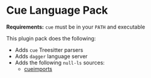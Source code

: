 # Cue Language Pack

**Requirements:** `cue` must be in your `PATH` and executable

This plugin pack does the following:

- Adds `cue` Treesitter parsers
- Adds `dagger` language server
- Adds the following `null-ls` sources:
  - [cueimports](https://github.com/asdine/cueimports)

<!-- vim: set ft=markdown: -->